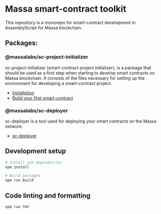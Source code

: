 # Massa smart-contract toolkit

This repository is a monorepo for smart-contract development in AssemblyScript for Massa blockchain.

## Packages:

### @massalabs/sc-project-initializer

sc-project-initializer (smart-contract project initializer), is a package that should be used as a first step when starting to develop smart contracts on Massa blockchain. It consists of the files necessary for setting up the environment for developing a smart-contract project.

- [Installation](./packages/sc-project-initializer/README.md)
- [Build your first smart-contract](./packages/sc-project-initializer/commands/init/README.md)

### @massalabs/sc-deployer

sc-deployer is a tool used for deploying your smart contracts on the Massa network:

- [sc-deployer](./packages/sc-deployer/README.md)

## Development setup

```bash
# Install npm dependencies
npm install

# Build packages
npm run build
```

## Code linting and formatting

```bash
npm run fmt
```

